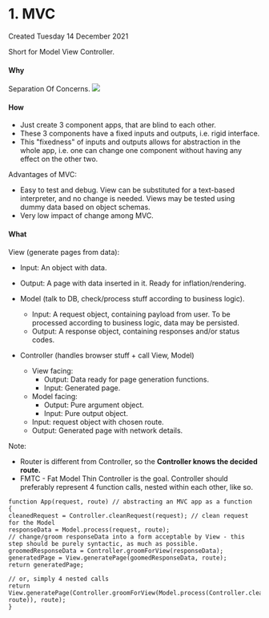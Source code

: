 # 1. MVC
Created Tuesday 14 December 2021

Short for Model View Controller.

#### Why
Separation Of Concerns.
![](MVC_img.png)

#### How

* Just create 3 component apps, that are blind to each other. 
* These 3 components have a fixed inputs and outputs, i.e. rigid interface.
* This "fixedness" of inputs and outputs allows for abstraction in the whole app, i.e. one can change one component without having any effect on the other two.


Advantages of MVC:

* Easy to test and debug. View can be substituted for a text-based interpreter, and no change is needed. Views may be tested using dummy data based on object schemas.
* Very low impact of change among MVC.


#### What
View (generate pages from data):

* Input: An object with data.
* Output: A page with data inserted in it. Ready for inflation/rendering.


* Model (talk to DB, check/process stuff according to business logic).
	* Input: A request object, containing payload from user. To be processed according to business logic, data may be persisted.
	* Output: A response object, containing responses and/or status codes.
* Controller (handles browser stuff + call View, Model)
	* View facing:
		* Output: Data ready for page generation functions.
		* Input: Generated page.
	* Model facing:
		* Output: Pure argument object.
		* Input: Pure output object.
	* Input: request object with chosen route.
	* Output: Generated page with network details.


Note: 

* Router is different from Controller, so the **Controller knows the decided route.**
* FMTC - Fat Model Thin Controller is the goal. Controller should preferably represent 4 function calls, nested within each other, like so.


```
function App(request, route) // abstracting an MVC app as a function
{
cleanedRequest = Controller.cleanRequest(request); // clean request for the Model
responseData = Model.process(request, route);
// change/groom responseData into a form acceptable by View - this step should be purely syntactic, as much as possible.
groomedResponseData = Controller.groomForView(responseData);
generatedPage = View.generatePage(goomedResponseData, route);
return generatedPage;
	
// or, simply 4 nested calls
return View.generatePage(Controller.groomForView(Model.process(Controller.cleanRequest(request), route)), route);
}
```

